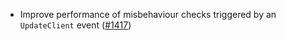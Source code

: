 - Improve performance of misbehaviour checks triggered by an `UpdateClient`
  event ([#1417](https://github.com/informalsystems/ibc-rs/issues/1417))